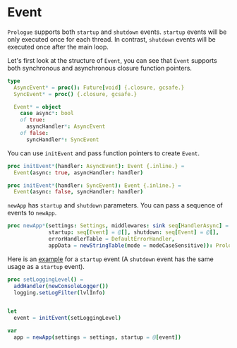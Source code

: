 # Event

`Prologue` supports both `startup` and `shutdown` events. `startup` events will be only executed once for each thread. In contrast, `shutdown` events will be executed once after the main loop.

Let's first look at the structure of `Event`, you can see that `Event` supports both synchronous and asynchronous closure function pointers.

```nim
type
  AsyncEvent* = proc(): Future[void] {.closure, gcsafe.}
  SyncEvent* = proc() {.closure, gcsafe.}

  Event* = object
    case async*: bool
    of true:
      asyncHandler*: AsyncEvent
    of false:
      syncHandler*: SyncEvent
```

You can use `initEvent` and pass function pointers to create `Event`.

```nim
proc initEvent*(handler: AsyncEvent): Event {.inline.} =
  Event(async: true, asyncHandler: handler)

proc initEvent*(handler: SyncEvent): Event {.inline.} =
  Event(async: false, syncHandler: handler)
```

`newApp` has `startup` and `shutdown` parameters. You can pass a sequence of events to `newApp`.

```nim
proc newApp*(settings: Settings, middlewares: sink seq[HandlerAsync] = @[],
             startup: seq[Event] = @[], shutdown: seq[Event] = @[],
             errorHandlerTable = DefaultErrorHandler,
             appData = newStringTable(mode = modeCaseSensitive)): Prologue =
```

Here is an [example](https://github.com/planety/prologue/tree/devel/examples/helloworld) for a `startup` event (A `shutdown` event has the same usage as a `startup` event).

```nim
proc setLoggingLevel() =
  addHandler(newConsoleLogger())
  logging.setLogFilter(lvlInfo)


let 
  event = initEvent(setLoggingLevel)

var
  app = newApp(settings = settings, startup = @[event])
```
